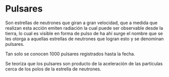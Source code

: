 # Pulsares

Son estrellas de neutrones que giran a gran velocidad, que a medida que realizan esta acción emiten radiación la cual puede ser observable desde la tierra, lo cual es visible en forma de pulso de ha ahí surge el nombre que se les otorga a aquellas estrellas de neutrones que logran esto y se denominan pulsares.

Tan solo se conocen 1000 pulsares registrados hasta la fecha.

Se teoriza que los pulsares son producto de la aceleración de las partículas cerca de los polos de la estrella de neutrones.
